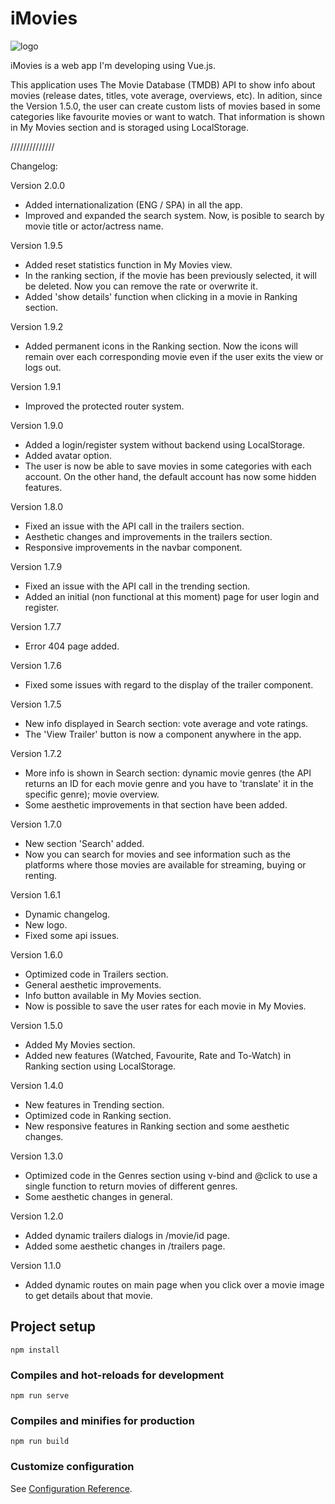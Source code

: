 # iMovies

![logo](https://user-images.githubusercontent.com/57297760/104850259-56674000-58ee-11eb-9add-8f684be8bbbd.jpg)

iMovies is a web app I'm developing using Vue.js.

This application uses The Movie Database (TMDB) API to show info about movies (release dates, titles, vote average, overviews, etc). In adition, since the Version 1.5.0, the user can create custom lists of movies based in some categories like favourite movies or want to watch. That information is shown in My Movies section and is storaged using LocalStorage.

//////////////

Changelog:

Version 2.0.0

- Added internationalization (ENG / SPA) in all the app.
- Improved and expanded the search system. Now, is posible to search by movie title or actor/actress name.

Version 1.9.5

- Added reset statistics function in My Movies view.
- In the ranking section, if the movie has been previously selected, it will be deleted. Now you can remove the rate or overwrite it.
- Added 'show details' function when clicking in a movie in Ranking section.

Version 1.9.2

- Added permanent icons in the Ranking section. Now the icons will remain over each corresponding movie even if the user exits the view or logs out.

Version 1.9.1

- Improved the protected router system.

Version 1.9.0

- Added a login/register system without backend using LocalStorage.
- Added avatar option.
- The user is now be able to save movies in some categories with each account. On the other hand, the default account has now some hidden features.

Version 1.8.0

- Fixed an issue with the API call in the trailers section.
- Aesthetic changes and improvements in the trailers section.
- Responsive improvements in the navbar component.

Version 1.7.9

- Fixed an issue with the API call in the trending section.
- Added an initial (non functional at this moment) page for user login and register.

Version 1.7.7

- Error 404 page added.

Version 1.7.6

- Fixed some issues with regard to the display of the trailer component.

Version 1.7.5

- New info displayed in Search section: vote average and vote ratings.
- The 'View Trailer' button is now a component anywhere in the app.

Version 1.7.2

- More info is shown in Search section: dynamic movie genres (the API returns an ID for each movie genre and you have to 'translate' it in the specific genre); movie overview.
- Some aesthetic improvements in that section have been added.

Version 1.7.0

- New section 'Search' added.
- Now you can search for movies and see information such as the platforms where those movies are available for streaming, buying or renting.

Version 1.6.1

- Dynamic changelog.
- New logo.
- Fixed some api issues.

Version 1.6.0

- Optimized code in Trailers section.
- General aesthetic improvements.
- Info button available in My Movies section.
- Now is possible to save the user rates for each movie in My Movies.

Version 1.5.0

- Added My Movies section.
- Added new features (Watched, Favourite, Rate and To-Watch) in Ranking section using LocalStorage.

Version 1.4.0

- New features in Trending section.
- Optimized code in Ranking section.
- New responsive features in Ranking section and some aesthetic changes.

Version 1.3.0

- Optimized code in the Genres section using v-bind and @click to use a single function to return movies of different genres.
- Some aesthetic changes in general.

Version 1.2.0

- Added dynamic trailers dialogs in /movie/id page.
- Added some aesthetic changes in /trailers page.

Version 1.1.0

- Added dynamic routes on main page when you click over a movie image to get details about that movie.

## Project setup

```
npm install
```

### Compiles and hot-reloads for development

```
npm run serve
```

### Compiles and minifies for production

```
npm run build
```

### Customize configuration

See [Configuration Reference](https://cli.vuejs.org/config/).
